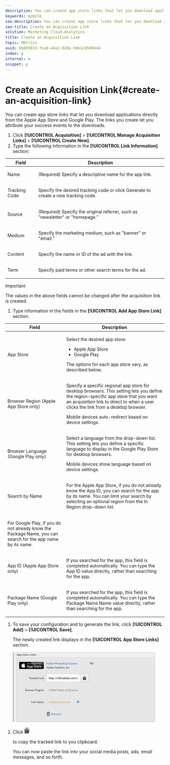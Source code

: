```yaml
---
description: You can create app store links that let you download applications directly from the Apple App Store and Google Play. The links you create let you attribute your success events to the downloads.
keywords: mobile
seo-description: You can create app store links that let you download applications directly from the Apple App Store and Google Play. The links you create let you attribute your success events to the downloads.
seo-title: Create an Acquisition Link
solution: Marketing Cloud,Analytics
title: Create an Acquisition Link
topic: Metrics
uuid: bb603013-fca9-44a2-820a-59e1c85d9444
index: y
internal: n
snippet: y
---
```


# Create an Acquisition Link{#create-an-acquisition-link}

You can create app store links that let you download applications directly from the Apple App Store and Google Play. The links you create let you attribute your success events to the downloads.

<!-- 

I'm confused by this procedure. In the UI, there is no "Manage Acquisition Link" option under "Acquisition". Also the 4 final options listed in the table below appear only when you click "+" next to "Add Tracking Context Data". Should this procedure be removed?

 -->

1. Click **[!UICONTROL Acquisition]** > **[!UICONTROL Manage Acquisition Links]** > **[!UICONTROL Create New]**.
1. Type the following information in the **[!UICONTROL Link Information]** section:

<table id="table_CFCEED0575D94FD4A1433B870FA8FDB7"> 
 <thead> 
  <tr> 
   <th colname="col1" class="entry"> Field </th> 
   <th colname="col2" class="entry"> Description </th> 
  </tr>
 </thead>
 <tbody> 
  <tr> 
   <td colname="col1"> <p>Name </p> </td> 
   <td colname="col2"> <p>(Required) Specify a descriptive name for the app link. </p> </td> 
  </tr> 
  <tr> 
   <td colname="col1"> <p>Tracking Code </p> </td> 
   <td colname="col2"> <p>Specify the desired tracking code or click <span class="uicontrol"> Generate</span> to create a new tracking code. </p> </td> 
  </tr> 
  <tr> 
   <td colname="col1"> <p>Source </p> </td> 
   <td colname="col2"> <p>(Required) Specify the original referrer, such as "newsletter" or "homepage." </p> </td> 
  </tr> 
  <tr> 
   <td colname="col1"> <p>Medium </p> </td> 
   <td colname="col2"> <p>Specify the marketing medium, such as "banner" or "email." </p> </td> 
  </tr> 
  <tr> 
   <td colname="col1"> <p>Content </p> </td> 
   <td colname="col2"> <p>Specify the name or ID of the ad with the link. </p> </td> 
  </tr> 
  <tr> 
   <td colname="col1"> <p>Term </p> </td> 
   <td colname="col2"> <p>Specify paid terms or other search terms for the ad. </p> </td> 
  </tr> 
 </tbody> 
</table>

   >[!IMPORTANT]
   >
   >The values in the above fields cannot be changed after the acquisition link is created.

1. Type information in the fields in the **[!UICONTROL Add App Store Link]** section.

<table id="table_1523AF0D655944F7B6DF18808D6309D1"> 
 <thead> 
  <tr> 
   <th colname="col1" class="entry"> Field </th> 
   <th colname="col2" class="entry"> Description </th> 
  </tr>
 </thead>
 <tbody> 
  <tr> 
   <td colname="col1"> <p>App Store </p> </td> 
   <td colname="col2"> <p>Select the desired app store: </p> <p> 
     <ul id="ul_9AC5044BBFCF4ECE96FE5E676FA0BB69"> 
      <li id="li_7866F0CAB9FD44E0AFAF77645C2FDD45">Apple App Store </li> 
      <li id="li_0E56414254A14AC2991552A0711732C1">Google Play </li> 
     </ul> </p> <p>The options for each app store vary, as described below. </p> </td> 
  </tr> 
  <tr> 
   <td colname="col1"> <p>Browser Region (Apple App Store only) </p> </td> 
   <td colname="col2"> <p>Specify a specific regional app store for desktop browsers. This setting lets you define the region-specific app store that you want an acquisition link to direct to when a user clicks the link from a desktop browser. </p> <p>Mobile devices auto-redirect based on device settings. </p> </td> 
  </tr> 
  <tr> 
   <td colname="col1"> <p>Browser Language (Google Play only) </p> </td> 
   <td colname="col2"> <p>Select a language from the drop-down list. This setting lets you define a specific language to display in the Google Play Store for desktop browsers. </p> <p>Mobile devices show language based on device settings. </p> </td> 
  </tr> 
  <tr> 
   <td colname="col1" morerows="1"> <p>Search by Name </p> </td> 
   <td colname="col2"> <p>For the Apple App Store, if you do not already know the <span class="wintitle"> App ID</span>, you can search for the app by its name. You can limit your search by selecting an optional region from the <span class="wintitle"> In Region</span> drop-down list. </p> </td> 
  </tr> 
  <tr> 
   <td colname="col2"> <p>For Google Play, if you do not already know the <span class="wintitle"> Package Name</span>, you can search for the app name by its name. </p> </td> 
  </tr> 
  <tr> 
   <td colname="col1"> <p>App ID (Apple App Store only) </p> </td> 
   <td colname="col2"> <p>If you searched for the app, this field is completed automatically. You can type the <span class="wintitle"> App ID</span> value directly, rather than searching for the app. </p> </td> 
  </tr> 
  <tr> 
   <td colname="col1"> Package Name (Google Play only) </td> 
   <td colname="col2"> <p>If you searched for the app, this field is completed automatically. You can type the <span class="wintitle"> Package Name</span> Name value directly, rather than searching for the app. </p> </td> 
  </tr> 
 </tbody> 
</table>

1. To save your configuration and to generate the link, click **[!UICONTROL Add]** > **[!UICONTROL Save]**.

   The newly created link displays in the **[!UICONTROL App Store Links]** section.

   ![](assets/apps_store_links.png)

1. Click  ![](assets/icon_clipboard.png)

   to copy the tracked link to you clipboard.

   You can now paste the link into your social media posts, ads, email messages, and so forth. 
